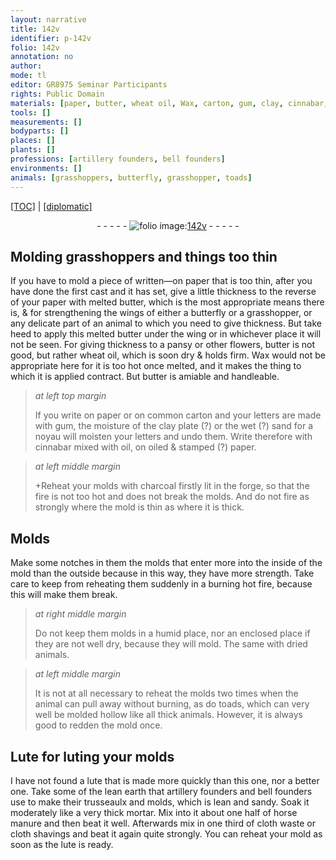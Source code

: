 ```yaml
---
layout: narrative
title: 142v
identifier: p-142v
folio: 142v
annotation: no
author:
mode: tl
editor: GR8975 Seminar Participants
rights: Public Domain
materials: [paper, butter, wheat oil, Wax, carton, gum, clay, cinnabar, oil, charcoal, Lute, luting, earth, mortar, horse manure, cloth waste, cloth shavings, lute]
tools: []
measurements: []
bodyparts: []
places: []
plants: []
professions: [artillery founders, bell founders]
environments: []
animals: [grasshoppers, butterfly, grasshopper, toads]
---
```


 <p><a href="{{ site.baseurl }}/translation/">[TOC]</a> | <a href="{{ site.baseurl }}/texts/p-142v_tc/" target="_blank">[diplomatic]</a></p><div class="folio" align="center">- - - - - <a href="http://gallica.bnf.fr/ark:/12148/btv1b10500001g/f290.image" target="_blank"><img src="https://cu-mkp.github.io/2017-workshop-edition/assets/photo-icon.png" alt="folio image: " style="display:inline-block; margin-bottom:-3px;"/>142v</a> - - - - - </div>  
  

## Molding <span class="al">grasshoppers</span> and things too thin

 
If you have to mold a piece of written—on <span class="m">paper</span> that is too thin, after you have done the first cast and it has set, give a little thickness to the reverse of your <span class="m">paper</span> with melted <span class="m">butter</span>, which is the most appropriate means there is, & for strengthening the wings of either a <span class="al">butterfly</span> or a <span class="al">grasshopper</span>, or any delicate part of an animal to which you need to give thickness. But take heed to apply this melted <span class="m">butter</span> under the wing or in whichever place it will not be seen. For giving thickness to a pansy or other flowers, <span class="m">butter</span> is not good, but rather <span class="m">wheat oil</span>, which is soon dry & holds firm. <span class="m">Wax</span> would not be appropriate here for it is too hot once melted, and it makes the thing to which it is applied contract. But <span class="m">butter</span> is amiable and handleable.
 
> *at left top margin*
> 
> 
> If you write on <span class="m">paper</span> or on common <span class="m">carton</span> and your letters are made with <span class="m">gum</span>, the moisture of the <span class="m">clay</span> plate (?) or the wet (?) sand for a noyau will moisten your letters <span class="sup">and</span> undo them. Write therefore with <span class="m">cinnabar</span> mixed with <span class="m">oil</span>, on oiled & stamped (?) <span class="m">paper</span>.
 
> *at left middle margin*
> 
> 
> \+Reheat your molds with <span class="m">charcoal</span> firstly lit in the forge, so that the fire is not too hot and does not break the molds. And do not fire as strongly where the mold is thin as where it is thick.
 
 
  

## Molds

 
Make some notches in them <span class="sup">the molds</span> that enter more into the inside of the mold than the outside because in this way, they have more strength. Take care to keep from reheating them suddenly in a burning hot fire, because this will make them break.
 
> *at right middle margin*
> 
> 
> Do not keep them <span class="sup">molds</span> in a humid place, nor an enclosed place if they are not well dry, because they will mold. The same with dried animals.
 
> *at left middle margin*
> 
> 
> It is not at all necessary to reheat the molds two times when the animal can pull away without burning, as do <span class="al">toads</span>, which can very well be molded hollow like all thick animals. However, it is always good to redden the mold once.
 
 
  

## <span class="m">Lute</span> for <span class="m">luting</span> your molds

 
I have not found a <span class="sup">lute</span> that is made more quickly than this one, nor a better one. Take some of the lean <span class="m">earth</span> that <span class="pro">artillery founders</span> and <span class="pro">bell founders</span> use to make their trusseaulx and molds, which is lean and sandy. Soak it moderately like a very thick <span class="m">mortar</span>. Mix into it about one half of <span class="m">horse manure</span> and then beat it well. Afterwards mix in one third of <span class="m">cloth waste</span> or <span class="m">cloth shavings</span> and beat it again quite strongly. You can reheat your mold as soon as the <span class="m">lute</span> is ready.
 
 